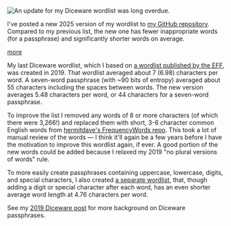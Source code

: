 
<!-- Copyright 2025 Phil Thompson. All Rights Reserved.  As noted in the License section of this repository's readme.md file, this file and its corresponding public HTML file, and all other articles, article files, and images, are distributed under traditional copyright.  The repository source code and other files are distributed under the MIT license. -->

[//]: # (gen-title: 2025 Diceware Wordlist Update)

[//]: # (gen-title-url: 2025-Diceware-Wordlist-Update)

[//]: # (gen-keywords: diceware, dice, password, passphrase, wordlist, eff, github)

[//]: # (gen-description: Links to my 2025 updates of my Diceware wordlists.)

[//]: # (gen-meta-end)

<a href="${THIS_ARTICLE}"><img style="float: left" class="width-resp-50-100" src="${SITE_ROOT_REL}/s/img/2025/20250407.jpg"/></a> An update for my Diceware wordlist was long overdue.

I've posted a new 2025 version of my wordlist to <a target="_blank" href="https://github.com/philthompson/eff_diceware">my GitHub repository</a>.  Compared to my previous list, the new one has fewer inappropriate words (for a passphrase) and significantly shorter words on average.

[more](more://)

My last Diceware wordlist, which I based on <a target="_blank" href="https://www.eff.org/deeplinks/2016/07/new-wordlists-random-passphrases">a wordlist published by the EFF</a>, was created in 2019.  That wordlist averaged about 7 (6.98) characters per word.  A seven-word passphrase (with ~90 bits of entropy) averaged about 55 characters including the spaces between words.  The new version averages 5.48 characters per word, or 44 characters for a seven-word passphrase.

To improve the list I removed any words of 8 or more characters (of which there were 3,266!) and replaced them with short, 3-6 character common English words from <a target="_blank" href="https://github.com/hermitdave/FrequencyWords/">hermitdave's FrequencyWords repo</a>.  This took a lot of manual review of the words &mdash; I think it'll again be a few years before I have the motivation to improve this wordlist again, if ever.  A good portion of the new words could be added because I relaxed my 2019 "no plural versions of words" rule.

To more easily create passphrases containing uppercase, lowercase, digits, and special characters, I also created <a target="_blank" href="https://github.com/philthompson/eff_diceware/blob/master/lower_upper_digit_special-2025.txt">a separate wordlist</a>, that, though adding a digit or special character after each word, has an even shorter average word length at 4.76 characters per word.

See my <a href="/2019/Diceware-Passphrases.html">2019 Diceware post</a> for more background on Diceware passphrases.

